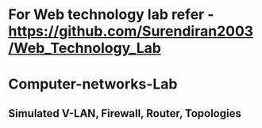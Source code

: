 # For Web technology lab refer - https://github.com/Surendiran2003/Web_Technology_Lab
# Computer-networks-Lab
## Simulated V-LAN, Firewall, Router, Topologies
